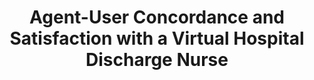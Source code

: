 ---
name: "Agent User Concordance And Satisfaction With A"
title: "Agent-User Concordance and Satisfaction with a Virtual Hospital Discharge Nurse"
project: null
event: "Intelligent Virtual Agents conference (IVA)"
authors:
- name: "Zhou, S."
- name: "Bickmore, T."
- name: "Jack, B."
year: 2014
resources:
- name: "red iva14"
  src: "red.iva14.pdf"
external_url: null
draft: false
---
